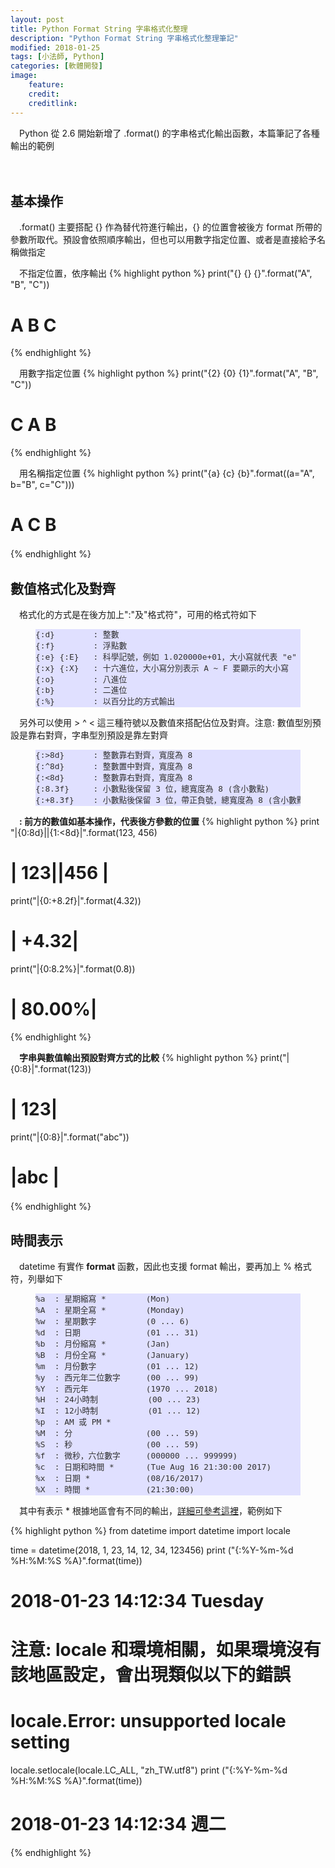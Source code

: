 ```yaml
---
layout: post
title: Python Format String 字串格式化整理
description: "Python Format String 字串格式化整理筆記"
modified: 2018-01-25
tags: [小法師, Python]
categories: [軟體開發]
image:
    feature: 
    credit: 
    creditlink: 
---
```


　Python 從 2.6 開始新增了 .format() 的字串格式化輸出函數，本篇筆記了各種輸出的範例

　　

<!--more-->

## 基本操作
　.format() 主要搭配 {} 作為替代符進行輸出，{} 的位置會被後方 format 所帶的參數所取代。預設會依照順序輸出，但也可以用數字指定位置、或者是直接給予名稱做指定

　不指定位置，依序輸出
{% highlight python %}
print("{} {} {}".format("A", "B", "C"))
# A B C
{% endhighlight %}

　用數字指定位置
{% highlight python %}
print("{2} {0} {1}".format("A", "B", "C"))
# C A B
{% endhighlight %}

　用名稱指定位置
{% highlight python %}
print("{a} {c} {b}".format((a="A", b="B", c="C")))
# A C B
{% endhighlight %}
　　
## 數值格式化及對齊
　格式化的方式是在後方加上":"及"格式符"，可用的格式符如下

<figure class="highlight" style="background-color:#E0E0FF; color:#303030">
<pre style="font-size:0.8rem; line-height:1.4">
{:d}        : 整數
{:f}        : 浮點數
{:e} {:E}   : 科學記號，例如 1.020000e+01，大小寫就代表 "e" 顯示的大小寫
{:x} {:X}   : 十六進位，大小寫分別表示 A ~ F 要顯示的大小寫
{:o}        : 八進位
{:b}        : 二進位
{:%}        : 以百分比的方式輸出
</pre>
</figure>

　另外可以使用 > ^ < 這三種符號以及數值來搭配佔位及對齊。注意: 數值型別預設是靠右對齊，字串型別預設是靠左對齊
<figure class="highlight" style="background-color:#E0E0FF; color:#303030">
<pre style="font-size:0.8rem; line-height:1.4">
{:>8d}      : 整數靠右對齊，寬度為 8
{:^8d}      : 整數置中對齊，寬度為 8
{:<8d}      : 整數靠右對齊，寬度為 8
{:8.3f}     : 小數點後保留 3 位，總寬度為 8 (含小數點)
{:+8.3f}    : 小數點後保留 3 位，帶正負號，總寬度為 8 (含小數點及正負號)
</pre>
</figure>

　**: 前方的數值如基本操作，代表後方參數的位置**
{% highlight python %}
print "|{0:8d}||{1:<8d}|".format(123, 456)
# |     123||456     |
print("|{0:+8.2f}|".format(4.32))
# |   +4.32|
print("|{0:8.2%}|".format(0.8))
# |  80.00%|
{% endhighlight %}

　**字串與數值輸出預設對齊方式的比較**
{% highlight python %}
print("|{0:8}|".format(123))
# |     123|
print("|{0:8}|".format("abc"))
# |abc     |
{% endhighlight %}
　　
## 時間表示
　datetime 有實作 __format__ 函數，因此也支援 format 輸出，要再加上 % 格式符，列舉如下
<figure class="highlight" style="background-color:#E0E0FF; color:#303030">
<pre style="font-size:0.8rem; line-height:1.4">
%a  : 星期縮寫 *　　　　　(Mon)
%A  : 星期全寫 *　　　　　(Monday)
%w  : 星期數字  　　　　　(0 ... 6)
%d  : 日期  　　　　　　　(01 ... 31)
%b  : 月份縮寫 *　　　　　(Jan)
%B  : 月份全寫 *　　　　　(January)
%m  : 月份數字  　　　　　(01 ... 12)
%y  : 西元年二位數字  　　(00 ... 99)
%Y  : 西元年  　　　　　　(1970 ... 2018)
%H  : 24小時制  　　　　　(00 ... 23)
%I  : 12小時制  　　　　　(01 ... 12)
%p  : AM 或 PM *
%M  : 分  　　　　　　　　(00 ... 59)
%S  : 秒  　　　　　　　　(00 ... 59)
%f  : 微秒，六位數字  　　(000000 ... 999999)
%c  : 日期和時間 *　　　　(Tue Aug 16 21:30:00 2017)
%x  : 日期 *　　　　　　　(08/16/2017)
%X  : 時間 *　　　　　　　(21:30:00)
</pre>
</figure>

　其中有表示 * 根據地區會有不同的輸出，[詳細可參考這裡](https://docs.python.org/2/library/datetime.html)，範例如下

{% highlight python %}
from datetime import datetime
import locale

time = datetime(2018, 1, 23, 14, 12, 34, 123456)
print ("{:%Y-%m-%d %H:%M:%S %A}".format(time))
# 2018-01-23 14:12:34 Tuesday

# 注意: locale 和環境相關，如果環境沒有該地區設定，會出現類似以下的錯誤
# locale.Error: unsupported locale setting
locale.setlocale(locale.LC_ALL, "zh_TW.utf8")
print ("{:%Y-%m-%d %H:%M:%S %A}".format(time))
# 2018-01-23 14:12:34 週二
{% endhighlight %}